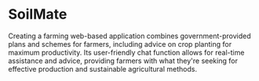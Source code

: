 # SoilMate
Creating a farming web-based application combines government-provided plans and schemes for farmers, including advice on crop planting for maximum productivity. Its user-friendly chat function allows for real-time assistance and advice, providing farmers with what they're seeking for effective production and sustainable agricultural methods.
